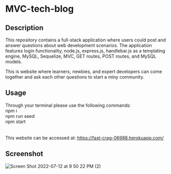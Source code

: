 # MVC-tech-blog

## Description

This repository contains a full-stack application where users could post and answer questions about web development scenarios. The application features login functionality, node.js, express.js, handlebar.js as a templating engine, MySQL, Sequelize, MVC, GET routes, POST routes, and MySQL models.

This is website where learners, newbies, and expert developers can come together and ask each other questions to start a miny community. 

## Usage

Through your terminal please use the following commands:
<br>
npm i
<br>
npm run seed
<br>
npm start
<br>
<br>
<br>
This website can be accessed at:
https://fast-crag-06988.herokuapp.com/

## Screenshot

![Screen Shot 2022-07-12 at 9 50 22 PM (2)](https://user-images.githubusercontent.com/105219789/178633924-771b32e5-4597-4983-967c-e767c8dee9fa.png)
